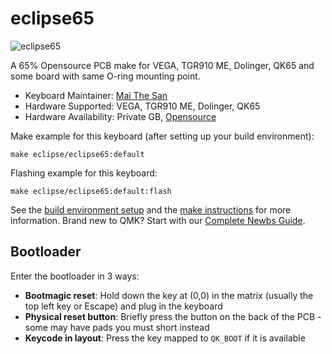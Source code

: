 # eclipse65

![eclipse65](https://i.imgur.com/uEOck3Rh.png)

 A 65% Opensource PCB make for VEGA, TGR910 ME, Dolinger, QK65 and some board with same O-ring mounting point.

* Keyboard Maintainer: [Mai The San](https://github.com/MaiTheSan)
* Hardware Supported: VEGA, TGR910 ME, Dolinger, QK65
* Hardware Availability: Private GB, [Opensource](https://github.com/MaiTheSan/Eclipse65PCB)

Make example for this keyboard (after setting up your build environment):

    make eclipse/eclipse65:default

Flashing example for this keyboard:

    make eclipse/eclipse65:default:flash

See the [build environment setup](https://docs.qmk.fm/#/getting_started_build_tools) and the [make instructions](https://docs.qmk.fm/#/getting_started_make_guide) for more information. Brand new to QMK? Start with our [Complete Newbs Guide](https://docs.qmk.fm/#/newbs).

## Bootloader

Enter the bootloader in 3 ways:

* **Bootmagic reset**: Hold down the key at (0,0) in the matrix (usually the top left key or Escape) and plug in the keyboard
* **Physical reset button**: Briefly press the button on the back of the PCB - some may have pads you must short instead
* **Keycode in layout**: Press the key mapped to `QK_BOOT` if it is available
